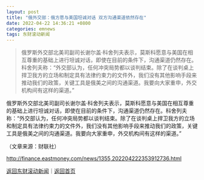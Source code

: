 ```yaml
---
layout: post
title: "俄外交部：俄方愿与美国坦诚对话 双方沟通渠道依然存在"
date: 2022-04-22 14:36:21 +0800
categories: emnews
tags: 东财滚动新闻
---
```

> 俄罗斯外交部北美司副司长谢尔盖·科舍列夫表示，莫斯科愿意与美国在相互尊重的基础上进行坦诚对话，即使在目前的条件下，沟通渠道仍然存在。科舍列夫称：“外交部认为，任何冲突局势都以谈判结束。除了在谈判桌上捍卫我方的立场和制定具有法律约束力的文件外，我们没有其他影响手段来推动我们的政策，关键工具是俄美之间的沟通渠道。我要向大家重申，外交机构间有这样的渠道。”

<p>俄罗斯外交部北美司副司长谢尔盖·科舍列夫表示，莫斯科愿意与美国在相互尊重的基础上进行坦诚对话，即使在目前的条件下，沟通渠道仍然存在。科舍列夫称：“外交部认为，任何冲突局势都以谈判结束。除了在谈判桌上捍卫我方的立场和制定具有法律约束力的文件外，我们没有其他影响手段来推动我们的政策，关键工具是俄美之间的沟通渠道。我要向大家重申，外交机构间有这样的渠道。”</p><p class="em_media">（文章来源：财联社）</p>

<http://finance.eastmoney.com/news/1355,202204222353912736.html>

[返回东财滚动新闻](//finews.withounder.com/emnews/)｜[返回首页](//finews.withounder.com/)